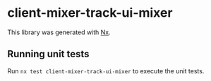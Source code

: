 # client-mixer-track-ui-mixer

This library was generated with [Nx](https://nx.dev).

## Running unit tests

Run `nx test client-mixer-track-ui-mixer` to execute the unit tests.
